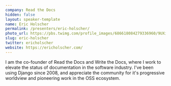 ```yaml
---
company: Read the Docs
hidden: false
layout: speaker-template
name: Eric Holscher
permalink: /presenters/eric-holscher/
photo_url: https://pbs.twimg.com/profile_images/686618084279336960/9UXiuf6J_400x400.jpg
slug: eric-holscher
twitter: ericholscher
website: https://ericholscher.com/
---
```


I am the co-founder of Read the Docs and Write the Docs, where I work to elevate the status of documentation in the software industry. I've been using Django since 2008, and appreciate the community for it's progressive worldview and pioneering work in the OSS ecosystem. 
